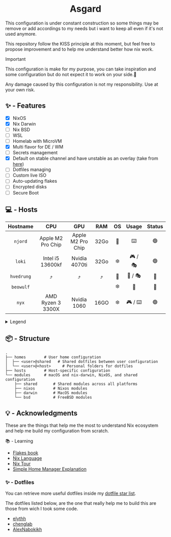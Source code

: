 <div align="center">
  <h1> Asgard </h1>
</div>

This configuration is under constant construction so some things may be remove or add accordings to my needs but i want to keep all even if it's not used anymore.

This repository follow the KISS principle at this moment, but feel free to propose improvement and to help me understand better how nix work.

> [!IMPORTANT]
> This configuration is make for my purpose, you can take inspiration and some configuration but do not expect it to work on your side.🙂
>
> Any damage caused by this configuration is not my responsibility. Use at your own risk.

## ✨️ - Features

- [x] NixOS
- [x] Nix Darwin
- [ ] Nix BSD
- [ ] WSL
- [ ] Homelab with MicroVM
- [x] Multi flavor for DE / WM
- [ ] Secrets management
- [x] Default on stable channel and have unstable as an overlay (take from [here](https://github.com/AlexNabokikh/nix-config))
- [ ] Dotfiles managing
- [ ] Custom live ISO
- [ ] Auto-updating flakes
- [ ] Encrypted disks
- [ ] Secure Boot

## 💻 - Hosts

|  Hostname  |        CPU        |        GPU        | RAM  | OS  |   Usage   | Status |
| :--------: | :---------------: | :---------------: | :--: | :-: | :-------: | :----: |
|  `njord`   | Apple M2 Pro Chip | Apple M2 Pro Chip | 32Go | 🍎️ |    ⌨️     |  🟢️   |
|   `loki`   | Intel i5 13600kf  |   Nvidia 4070ti   | 32Go | ❄️  | 🎮️ / 🎭️ |  🟢️   |
| `hvedrung` |        ⤴️         |        ⤴️         |  ⤴️  | 👹️ | 🧨️ / 🎭️ |  🔴️   |
| `beowulf`  |                   |                   |      | ❄️  |    💾️    |  🔴️   |
|   `nyx`    | AMD Ryzen 3 3300X |    Nvidia 1060    | 16GO | ❄️  | 🎮️ / ⌨️  |  🟢️   |

<details>
  <summary>Legend</summary>

- 🎮️ : Gaming
- 💾️ : Server
- ☁️ : Virtual Machime
- ⌨️ : Development
- 🧨️ : Testing purpose
- 🎭️ : Dual Boot

- ❄️ : NixOS
- 🍎️ : MacOS
- 👹️ : FreeBSD with [NixBSD](https://github.com/nixos-bsd/nixbsd)
</details>

## 📦 - Structure

```
.
├── homes        # User home configuration
│  ├── <user>@shared   # Shared dotfiles between user configuration
│  └── <user>@<host>     # Personal folders for dotfiles
├── hosts        # Host-specific configuration
└── modules      # macOS and nix-darwin, NixOS, and shared configuration
    ├── shared       # Shared modules across all platforms
    ├── nixos        # Nixos modules
    ├── darwin       # MacOS modules
    └── bsd          # FreeBSD modules
```

## 💡 - Acknowledgments

These are the things that help me the most to understand Nix ecosystem and help me build my configuration from scratch.

📚️ - Learning

- [Flakes book](https://nixos-and-flakes.thiscute.world/)
- [Nix Language](https://nix.dev/)
- [Nix Tour](https://nixcloud.io/tour/?id=introduction/nix)
- [Simple Home Manager Explanation](https://github.com/Evertras/simple-homemanager)

### ✨️ - Dotfiles

You can retrieve more useful dotfiles inside my [dotfile star list](https://github.com/stars/Cosmeak/lists/useful-dotfiles).

The dotfiles listed below, are the one that really help me to build this are those from wich I took some code.

- [elythh](https://github.com/elythh/flake)
- [chenglab](https://github.com/eh8/chenglab)
- [AlexNabokikh](https://github.com/AlexNabokikh/nix-config)
